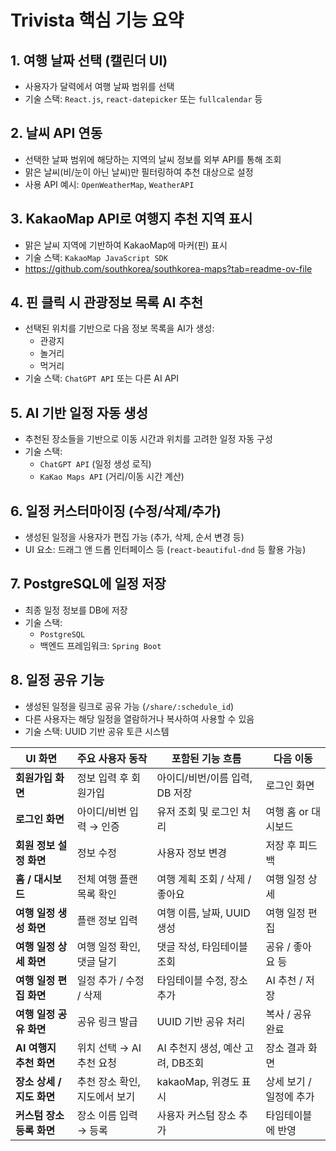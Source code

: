 # Trivista 핵심 기능 요약

## 1. 여행 날짜 선택 (캘린더 UI)
- 사용자가 달력에서 여행 날짜 범위를 선택
- 기술 스택: `React.js`, `react-datepicker` 또는 `fullcalendar` 등

## 2. 날씨 API 연동
- 선택한 날짜 범위에 해당하는 지역의 날씨 정보를 외부 API를 통해 조회
- 맑은 날씨(비/눈이 아닌 날씨)만 필터링하여 추천 대상으로 설정
- 사용 API 예시: `OpenWeatherMap`, `WeatherAPI`

## 3. KakaoMap API로 여행지 추천 지역 표시
- 맑은 날씨 지역에 기반하여 KakaoMap에 마커(핀) 표시
- 기술 스택: `KakaoMap JavaScript SDK`
- https://github.com/southkorea/southkorea-maps?tab=readme-ov-file

## 4. 핀 클릭 시 관광정보 목록 AI 추천
- 선택된 위치를 기반으로 다음 정보 목록을 AI가 생성:
    - 관광지
    - 놀거리
    - 먹거리
- 기술 스택: `ChatGPT API` 또는 다른 AI API

## 5. AI 기반 일정 자동 생성
- 추천된 장소들을 기반으로 이동 시간과 위치를 고려한 일정 자동 구성
- 기술 스택:
    - `ChatGPT API` (일정 생성 로직)
    - `KaKao Maps API` (거리/이동 시간 계산)

## 6. 일정 커스터마이징 (수정/삭제/추가)
- 생성된 일정을 사용자가 편집 가능 (추가, 삭제, 순서 변경 등)
- UI 요소: 드래그 앤 드롭 인터페이스 등 (`react-beautiful-dnd` 등 활용 가능)

## 7. PostgreSQL에 일정 저장
- 최종 일정 정보를 DB에 저장
- 기술 스택:
    - `PostgreSQL`
    - 백엔드 프레임워크: `Spring Boot`

## 8. 일정 공유 기능
- 생성된 일정을 링크로 공유 가능 (`/share/:schedule_id`)
- 다른 사용자는 해당 일정을 열람하거나 복사하여 사용할 수 있음
- 기술 스택: UUID 기반 공유 토큰 시스템

| UI 화면             | 주요 사용자 동작         | 포함된 기능 흐름              | 다음 이동          |
| ----------------- | ----------------- | ---------------------- | -------------- |
| **회원가입 화면**       | 정보 입력 후 회원가입      | 아이디/비번/이름 입력, DB 저장    | 로그인 화면         |
| **로그인 화면**        | 아이디/비번 입력 → 인증    | 유저 조회 및 로그인 처리         | 여행 홈 or 대시보드   |
| **회원 정보 설정 화면**   | 정보 수정             | 사용자 정보 변경              | 저장 후 피드백       |
| **홈 / 대시보드**      | 전체 여행 플랜 목록 확인    | 여행 계획 조회 / 삭제 / 좋아요    | 여행 일정 상세       |
| **여행 일정 생성 화면**   | 플랜 정보 입력          | 여행 이름, 날짜, UUID 생성     | 여행 일정 편집       |
| **여행 일정 상세 화면**   | 여행 일정 확인, 댓글 달기   | 댓글 작성, 타임테이블 조회        | 공유 / 좋아요 등     |
| **여행 일정 편집 화면**   | 일정 추가 / 수정 / 삭제   | 타임테이블 수정, 장소 추가        | AI 추천 / 저장     |
| **여행 일정 공유 화면**   | 공유 링크 발급          | UUID 기반 공유 처리          | 복사 / 공유 완료     |
| **AI 여행지 추천 화면**  | 위치 선택 → AI 추천 요청  | AI 추천지 생성, 예산 고려, DB조회 | 장소 결과 화면       |
| **장소 상세 / 지도 화면** | 추천 장소 확인, 지도에서 보기 | kakaoMap, 위경도 표시       | 상세 보기 / 일정에 추가 |
| **커스텀 장소 등록 화면**  | 장소 이름 입력 → 등록     | 사용자 커스텀 장소 추가          | 타임테이블에 반영      |
